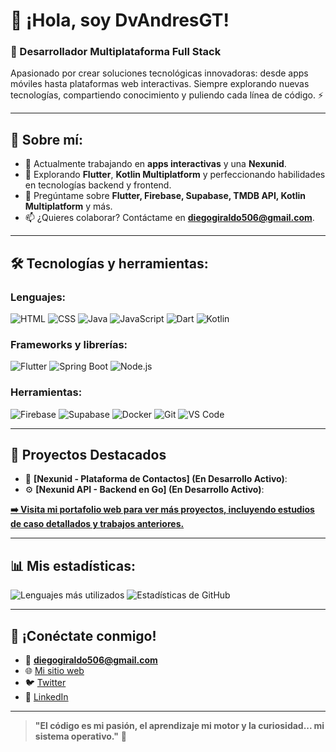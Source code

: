 # 👋 ¡Hola, soy DvAndresGT!

### 🚀 Desarrollador Multiplataforma Full Stack   
Apasionado por crear soluciones tecnológicas innovadoras: desde apps móviles hasta plataformas web interactivas. Siempre explorando nuevas tecnologías, compartiendo conocimiento y puliendo cada línea de código. ⚡

---

## 🌟 Sobre mí:
- 🔭 Actualmente trabajando en **apps interactivas** y una **Nexunid**.  
- 🌱 Explorando **Flutter**, **Kotlin Multiplatform** y perfeccionando habilidades en tecnologías backend y frontend.  
- 💬 Pregúntame sobre **Flutter, Firebase, Supabase, TMDB API, Kotlin Multiplatform** y más.  
- 📫 ¿Quieres colaborar? Contáctame en **diegogiraldo506@gmail.com**.  

---

## 🛠️ Tecnologías y herramientas:

### Lenguajes:
![HTML](https://img.shields.io/badge/HTML5-E34F26?style=for-the-badge&logo=html5&logoColor=white)
![CSS](https://img.shields.io/badge/CSS3-1572B6?style=for-the-badge&logo=css3&logoColor=white)
![Java](https://img.shields.io/badge/Java-ED8B00?style=for-the-badge&logo=java&logoColor=white)
![JavaScript](https://img.shields.io/badge/JavaScript-F7DF1E?style=for-the-badge&logo=javascript&logoColor=black)
![Dart](https://img.shields.io/badge/Dart-0175C2?style=for-the-badge&logo=dart&logoColor=white)
![Kotlin](https://img.shields.io/badge/Kotlin-7F52FF?style=for-the-badge&logo=kotlin&logoColor=white)

### Frameworks y librerías:
![Flutter](https://img.shields.io/badge/Flutter-02569B?style=for-the-badge&logo=flutter&logoColor=white)
![Spring Boot](https://img.shields.io/badge/Spring%20Boot-6DB33F?style=for-the-badge&logo=springboot&logoColor=white)
![Node.js](https://img.shields.io/badge/Node.js-339933?style=for-the-badge&logo=nodedotjs&logoColor=white)

### Herramientas:
![Firebase](https://img.shields.io/badge/Firebase-FFCA28?style=for-the-badge&logo=firebase&logoColor=black)
![Supabase](https://img.shields.io/badge/Supabase-3ECF8E?style=for-the-badge&logo=supabase&logoColor=white)
![Docker](https://img.shields.io/badge/Docker-2496ED?style=for-the-badge&logo=docker&logoColor=white)
![Git](https://img.shields.io/badge/Git-F05032?style=for-the-badge&logo=git&logoColor=white)
![VS Code](https://img.shields.io/badge/VS%20Code-007ACC?style=for-the-badge&logo=visualstudiocode&logoColor=white)

---

## 📂 Proyectos Destacados

- 🚀 **[Nexunid - Plataforma de Contactos] (En Desarrollo Activo)**: 
- ⚙️ **[Nexunid API - Backend en Go] (En Desarrollo Activo)**:

**[➡️ Visita mi portafolio web para ver más proyectos, incluyendo estudios de caso detallados y trabajos anteriores.](https://dvandresgt.lat)**

---

## 📊 Mis estadísticas:

![Lenguajes más utilizados](https://github-readme-stats.vercel.app/api/top-langs/?username=AndresGT&layout=compact&theme=radical) ![Estadísticas de GitHub](https://github-readme-stats.vercel.app/api?username=AndresGT&show_icons=true&theme=radical)  

---

## 🤝 ¡Conéctate conmigo!
- 📧 **diegogiraldo506@gmail.com**  
- 🌐 [Mi sitio web](https://dvandresgt.lat)  
- 🐦 [Twitter](https://twitter.com/DvAndresGT)  
- 💼 [LinkedIn](https://www.linkedin.com/in/DvAndresGT)  

---

> **"El código es mi pasión, el aprendizaje mi motor y la curiosidad... mi sistema operativo."** 🚀
